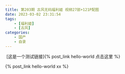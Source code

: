 ```yaml
---
title: 第203期 古风无码福利姬 视频27部+121P配图
date: 2023-03-02 23:31:54
tags:
	- [福利姬]
	- [古风]
categories: 
	- 国产
	- 自录
---
```


​	[这是一个测试链接]{% post_link hello-world  点击这里 %}

{% post_link hello-world xx %}

